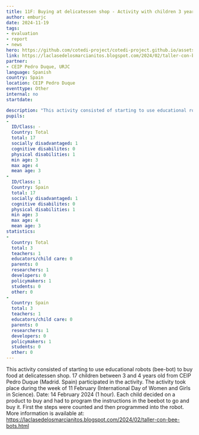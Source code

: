 ```yaml
---
title: 11F: Buying at delicatessen shop - Activity with children 3 years old and beebots
author: emburjc
date: 2024-11-19
tags: 
- evaluation
- report
- news
hero: https://github.com/cotedi-project/cotedi-project.github.io/assets/85990345/1f108e6a-2ca1-4fef-ac67-3a190ffa2645
link: https://laclasedelosmarcianitos.blogspot.com/2024/02/taller-con-bee-bots.html
partner: 
- CEIP Pedro Duque, URJC
language: Spanish
country: Spain
location: CEIP Pedro Duque
eventtype: Other
internal: no
startdate: 

description: "This activity consisted of starting to use educational robots (bee-bot) to buy food at delicatessen shop."
pupils: 
- 
  ID/Class: -
  Country: Total
  total: 17
  socially disadvantaged: 1
  cognitive disabilites: 0
  physical disabilities: 1
  min age: 3
  max age: 4
  mean age: 3
- 
  ID/Class: 1
  Country: Spain
  total: 17
  socially disadvantaged: 1
  cognitive disabilites: 0
  physical disabilities: 1
  min age: 3
  max age: 4
  mean age: 3
statistics: 
- 
  Country: Total
  total: 3
  teachers: 1
  educators/child care: 0
  parents: 0
  researchers: 1
  developers: 0
  policymakers: 1
  students: 0
  other: 0
- 
  Country: Spain
  total: 3
  teachers: 1
  educators/child care: 0
  parents: 0
  researchers: 1
  developers: 0
  policymakers: 1
  students: 0
  other: 0
---
```


This activity consisted of starting to use educational robots (bee-bot) to buy food at delicatessen shop. 17 children between 3 and 4 years old from CEIP Pedro Duque (Madrid. Spain) participated in the activity. The activity took place during the week of 11 February (International Day of Women and Girls in Science). Date: 14 February 2024 (1 hour).
Each child decided on a product to buy and had to program the instructions in the beebot to go and buy it. First the steps were counted and then programmed into the robot.
More information is available at: https://laclasedelosmarcianitos.blogspot.com/2024/02/taller-con-bee-bots.html
